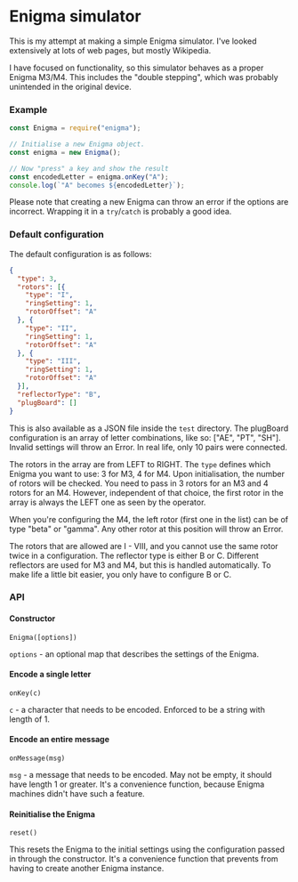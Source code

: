 # Enigma simulator

This is my attempt at making a simple Enigma simulator. I've looked extensively at lots of web pages, but mostly Wikipedia.

I have focused on functionality, so this simulator behaves as a proper Enigma M3/M4. This includes the "double stepping", which was probably unintended in the original device.

### Example

```javascript
const Enigma = require("enigma");

// Initialise a new Enigma object.
const enigma = new Enigma();

// Now "press" a key and show the result
const encodedLetter = enigma.onKey("A");
console.log(`"A" becomes ${encodedLetter}`);
```

Please note that creating a new Enigma can throw an error if the options are incorrect. Wrapping it in a `try`/`catch` is probably a good idea.

### Default configuration

The default configuration is as follows:

```json
{
  "type": 3,
  "rotors": [{
    "type": "I",
    "ringSetting": 1,
    "rotorOffset": "A"
  }, {
    "type": "II",
    "ringSetting": 1,
    "rotorOffset": "A"
  }, {
    "type": "III",
    "ringSetting": 1,
    "rotorOffset": "A"
  }],
  "reflectorType": "B",
  "plugBoard": []
}
```

This is also available as a JSON file inside the `test` directory. The plugBoard configuration is an array of letter combinations, like so: ["AE", "PT", "SH"]. Invalid settings will throw an Error. In real life, only 10 pairs were connected.

The rotors in the array are from LEFT to RIGHT. The `type` defines which Enigma you want to use: 3 for M3, 4 for M4. Upon initialisation, the number of rotors will be checked. You need to pass in 3 rotors for an M3 and 4 rotors for an M4. However, independent of that choice, the first rotor in the array is always the LEFT one as seen by the operator.

When you're configuring the M4, the left rotor (first one in the list) can be of type "beta" or "gamma". Any other rotor at this position will throw an Error.

The rotors that are allowed are I - VIII, and you cannot use the same rotor twice in a configuration. The reflector type is either B or C. Different reflectors are used for M3 and M4, but this is handled automatically. To make life a little bit easier, you only have to configure B or C.

### API 

#### Constructor

`Enigma([options])`

`options` - an optional map that describes the settings of the Enigma.

#### Encode a single letter

`onKey(c)`

`c` - a character that needs to be encoded. Enforced to be a string with length of 1.

#### Encode an entire message

`onMessage(msg)`

`msg` - a message that needs to be encoded. May not be empty, it should have length 1 or greater. It's a convenience function, because Enigma machines didn't have such a feature.

#### Reinitialise the Enigma

`reset()`

This resets the Enigma to the initial settings using the configuration passed in through the constructor. It's a convenience function that prevents from having to create another Enigma instance.
